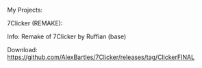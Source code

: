 My Projects:

7Clicker (REMAKE):

Info: Remake of 7Clicker by Ruffian (base)

Download: https://github.com/AlexBartles/7Clicker/releases/tag/ClickerFINAL
